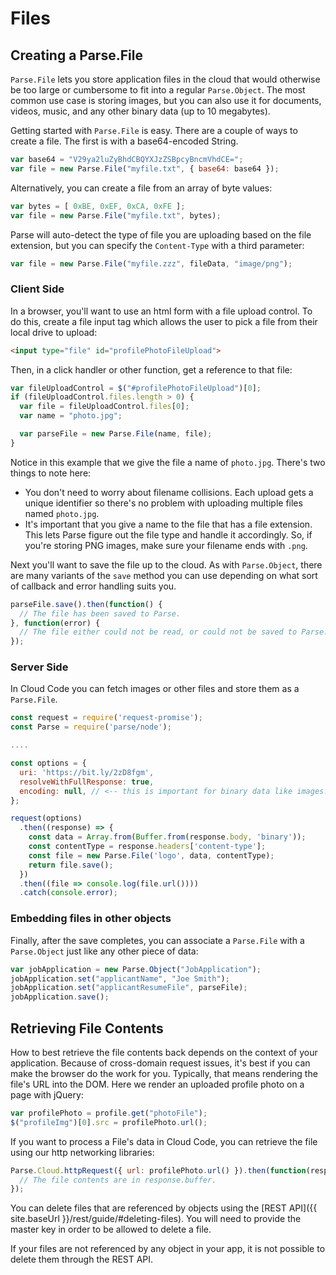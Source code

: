 # Files

## Creating a Parse.File

`Parse.File` lets you store application files in the cloud that would otherwise be too large or cumbersome to fit into a regular `Parse.Object`. The most common use case is storing images, but you can also use it for documents, videos, music, and any other binary data (up to 10 megabytes).

Getting started with `Parse.File` is easy. There are a couple of ways to create a file. The first is with a base64-encoded String.

```javascript
var base64 = "V29ya2luZyBhdCBQYXJzZSBpcyBncmVhdCE=";
var file = new Parse.File("myfile.txt", { base64: base64 });
```

Alternatively, you can create a file from an array of byte values:

```javascript
var bytes = [ 0xBE, 0xEF, 0xCA, 0xFE ];
var file = new Parse.File("myfile.txt", bytes);
```

Parse will auto-detect the type of file you are uploading based on the file extension, but you can specify the `Content-Type` with a third parameter:

```javascript
var file = new Parse.File("myfile.zzz", fileData, "image/png");
```

### Client Side
In a browser, you'll want to use an html form with a file upload control. To do this, create a file input tag which allows the user to pick a file from their local drive to upload:

```html
<input type="file" id="profilePhotoFileUpload">
```

Then, in a click handler or other function, get a reference to that file:

```javascript
var fileUploadControl = $("#profilePhotoFileUpload")[0];
if (fileUploadControl.files.length > 0) {
  var file = fileUploadControl.files[0];
  var name = "photo.jpg";

  var parseFile = new Parse.File(name, file);
}
```

Notice in this example that we give the file a name of `photo.jpg`. There's two things to note here:

*   You don't need to worry about filename collisions. Each upload gets a unique identifier so there's no problem with uploading multiple files named `photo.jpg`.
*   It's important that you give a name to the file that has a file extension. This lets Parse figure out the file type and handle it accordingly. So, if you're storing PNG images, make sure your filename ends with `.png`.

Next you'll want to save the file up to the cloud. As with `Parse.Object`, there are many variants of the `save` method you can use depending on what sort of callback and error handling suits you.

```javascript
parseFile.save().then(function() {
  // The file has been saved to Parse.
}, function(error) {
  // The file either could not be read, or could not be saved to Parse.
});
```

### Server Side
In Cloud Code you can fetch images or other files and store them as a `Parse.File`.

```js
const request = require('request-promise');
const Parse = require('parse/node');

....

const options = {
  uri: 'https://bit.ly/2zD8fgm',
  resolveWithFullResponse: true,
  encoding: null, // <-- this is important for binary data like images.
};

request(options)
  .then((response) => {
    const data = Array.from(Buffer.from(response.body, 'binary'));
    const contentType = response.headers['content-type'];
    const file = new Parse.File('logo', data, contentType);
    return file.save();
  })
  .then((file => console.log(file.url())))
  .catch(console.error);
```

### Embedding files in other objects
Finally, after the save completes, you can associate a `Parse.File` with a `Parse.Object` just like any other piece of data:

```javascript
var jobApplication = new Parse.Object("JobApplication");
jobApplication.set("applicantName", "Joe Smith");
jobApplication.set("applicantResumeFile", parseFile);
jobApplication.save();
```

## Retrieving File Contents

How to best retrieve the file contents back depends on the context of your application. Because of cross-domain request issues, it's best if you can make the browser do the work for you. Typically, that means rendering the file's URL into the DOM. Here we render an uploaded profile photo on a page with jQuery:

```javascript
var profilePhoto = profile.get("photoFile");
$("profileImg")[0].src = profilePhoto.url();
```

If you want to process a File's data in Cloud Code, you can retrieve the file using our http networking libraries:

```javascript
Parse.Cloud.httpRequest({ url: profilePhoto.url() }).then(function(response) {
  // The file contents are in response.buffer.
});
```

You can delete files that are referenced by objects using the [REST API]({{ site.baseUrl }}/rest/guide/#deleting-files). You will need to provide the master key in order to be allowed to delete a file.

If your files are not referenced by any object in your app, it is not possible to delete them through the REST API.
